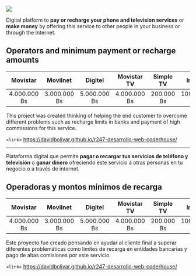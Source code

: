 [![](https://www.recargas247.net/img/Logo_original.svg)](https://www.recargas247.net)

Digital platform to **pay or recharge your phone and television services** or **make money** by offering this service to other people in your business or through the Internet.

## Operators and minimum payment or recharge amounts

|   Movistar   |   Movilnet   |   Digitel    | Movistar TV  | Simple TV  |   Inter    |
| :----------: | :----------: | :----------: | :----------: | :--------: | :--------: |
| 4.000.000 Bs | 3.000.000 Bs | 5.000.000 Bs | 4.000.000 Bs | 200.000 Bs | 100.000 Bs |

This project was created thinking of helping the end customer to overcome different problems such as recharge limits in banks and payment of high commissions for this service.

`<link>` <https://davidbolivar.github.io/r247-desarrollo-web-coderhouse/>

---

Plataforma digital que permite **pagar o recargar tus servicios de teléfono y televisión** o **ganar dinero** ofreciendo este servicio a otras personas en tu negocio o a través de internet.

## Operadoras y montos mínimos de recarga

|   Movistar   |   Movilnet   |   Digitel    | Movistar TV  | Simple TV  |   Inter    |
| :----------: | :----------: | :----------: | :----------: | :--------: | :--------: |
| 4.000.000 Bs | 3.000.000 Bs | 5.000.000 Bs | 4.000.000 Bs | 200.000 Bs | 100.000 Bs |

Este proyecto fue creado pensando en ayudar al cliente final a superar diferentes problemáticas como límites de recarga en entidades bancarias y pago de altas comisiones por este servicio.

`<link>` <https://davidbolivar.github.io/r247-desarrollo-web-coderhouse/>
